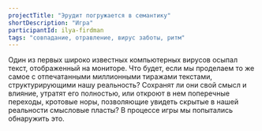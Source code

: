 ```yaml
---
projectTitle: "Эрудит погружается в семантику"
shortDescription: "Игра"
participantId: ilya-firdman
tags: "совпадание, отравление, вирус заботы, ритм"
---
```


Один из первых широко известных компьютерных вирусов осыпал текст, отображенный на мониторе. Что будет, если мы проделаем то же самое с отпечатанными миллионными тиражами текстами, структурирующими нашу реальность? Сохранят ли они свой смысл и влияние, утратят его полностью, или откроют в нем поперечные переходы, кротовые норы, позволяющие увидеть скрытые в нашей реальности смысловые пласты? В процессе игры мы попытались обнаружить это.
